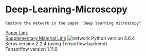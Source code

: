 # Deep-Learning-Microscopy
    Restore the network in the paper "Deep learning microscopy"
[Paper Link](https://www.osapublishing.org/optica/abstract.cfm?uri=optica-4-11-1437)<br>
[Supplementary Material Link](https://figshare.com/articles/_/5552338)
![network](https://raw.githubusercontent.com/bilibilistar/Deep-Learning-Microscopy/master/readmeImages/network.png)
Python version 3.6.4 <br>
Keras version 2.2.4 (using Tensorflow backend)<br>
Tensorlfow version 1.11.0 <br>
